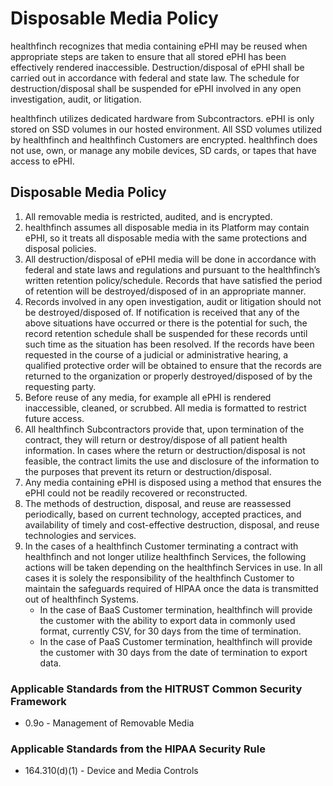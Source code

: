 # Disposable Media Policy

healthfinch recognizes that media containing ePHI may be reused when appropriate steps are taken to ensure that all stored ePHI has been effectively rendered inaccessible. Destruction/disposal of ePHI shall be carried out in accordance with federal and state law. The schedule for destruction/disposal shall be suspended for ePHI involved in any open investigation, audit, or litigation.

healthfinch utilizes dedicated hardware from Subcontractors. ePHI is only stored on SSD volumes in our hosted environment. All SSD volumes utilized by healthfinch and healthfinch Customers are encrypted. healthfinch does not use, own, or manage any mobile devices, SD cards, or tapes that have access to ePHI.

## Disposable Media Policy

1. All removable media is restricted, audited, and is encrypted.
2. healthfinch assumes all disposable media in its Platform may contain ePHI, so it treats all disposable media with the same protections and disposal policies.
3. All destruction/disposal of ePHI media will be done in accordance with federal and state laws and regulations and pursuant to the healthfinch’s written retention policy/schedule. Records that have satisfied the period of retention will be destroyed/disposed of in an appropriate manner.
4. Records involved in any open investigation, audit or litigation should not be destroyed/disposed of. If notification is received that any of the above situations have occurred or there is the potential for such, the record retention schedule shall be suspended for these records until such time as the situation has been resolved. If the records have been requested in the course of a judicial or administrative hearing, a qualified protective order will be obtained to ensure that the records are returned to the organization or properly destroyed/disposed of by the requesting party. 
5. Before reuse of any media, for example all ePHI is rendered inaccessible, cleaned, or scrubbed. All media is formatted to restrict future access.
6. All healthfinch Subcontractors provide that, upon termination of the contract, they will return or destroy/dispose of all patient health information. In cases where the return or destruction/disposal is not feasible, the contract limits the use and disclosure of the information to the purposes that prevent its return or destruction/disposal.
7. Any media containing ePHI is disposed using a method that ensures the ePHI could not be readily recovered or reconstructed.
8. The methods of destruction, disposal, and reuse are reassessed periodically, based on current technology, accepted practices, and availability of timely and cost-effective destruction, disposal, and reuse technologies and services.
9. In the cases of a healthfinch Customer terminating a contract with healthfinch and not longer utilize healthfinch Services, the following actions will be taken depending on the healthfinch Services in use. In all cases it is solely the responsibility of the healthfinch Customer to maintain the safeguards required of HIPAA once the data is transmitted out of healthfinch Systems.
	* In the case of BaaS Customer termination, healthfinch will provide the customer with the ability to export data in commonly used format, currently CSV, for 30 days from the time of termination.
	* In the case of PaaS Customer termination, healthfinch will provide the customer with 30 days from the date of termination to export data.

### Applicable Standards from the HITRUST Common Security Framework

* 0.9o - Management of Removable Media

### Applicable Standards from the HIPAA Security Rule

* 164.310(d)(1) - Device and Media Controls
